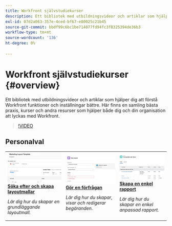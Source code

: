 ```yaml
---
title: Workfront självstudiekurser
description: Ett bibliotek med utbildningsvideor och artiklar som hjälper dig att förstå Workfront funktioner och inställningar bättre.  Här finns en samling bästa praxis, kurser och andra resurser som hjälper både dig och din organisation att lyckas med Workfront.
exl-id: 07d2a063-357e-4ced-bf67-e80025c21b45
source-git-commit: bbdf99c6bc1be714077fd94fc3f8325394de36b3
workflow-type: tm+mt
source-wordcount: '136'
ht-degree: 0%

---
```


# Workfront självstudiekurser {#overview}

Ett bibliotek med utbildningsvideor och artiklar som hjälper dig att förstå Workfront funktioner och inställningar bättre.  Här finns en samling bästa praxis, kurser och andra resurser som hjälper både dig och din organisation att lyckas med Workfront.

>[!VIDEO](https://video.tv.adobe.com/v/3428921/?quality=12&learn=on&enablevpops=1&captions=swe)

<!-- 

This is the landing page of the user guide. It should be the first list item in the TOC.md file. 
See other user landing pages to get ideas. 

-->


<div id="recs-overview-body-1"></div>
<div id="recs-overview-body-2"></div>
<div id="recs-overview-body-3"></div>
<div id="recs-overview-body-4"></div>
<div id="recs-overview-body-5"></div>
<div id="recs-overview-body-6"></div>

<div id="staff-picks-section">

## Personalval

<table style="margin-top: 0 !important">
  <tr>
   <td>
      <a href="/help/administration-and-setup/layout-templates/find-layout-templates.md">
      <img alt="Söka efter och skapa layoutmallar" src="/help/assets/ltemp_01.png"/>
      </a>
      <div>
         <a href="/help/administration-and-setup/layout-templates/find-layout-templates.md"><strong>Söka efter och skapa layoutmallar</strong></a>
      </div>
      <p>
         <em>Lär dig hur du skapar en grundläggande layoutmall.</em>
      </p>
    </td>
   <td>
      <a href="/help/manage-work/issues-requests/make-a-request.md">
      <img alt="Gör en förfrågan" src="/help/assets/nrequest_01.png"/>
      </a>
      <div>
         <a href="/help/manage-work/issues-requests/make-a-request.md"><strong>Gör en förfrågan</strong></a>
      </div>
      <p>
         <em>Lär dig hur du skapar, visar och redigerar begäranden.</em>
      </p>

<td>
      <a href="/help/reporting/basic-reporting/create-a-simple-report.md">
      <img alt="Skapa en enkel rapport" src="/help/assets/sreport_01.png"/>
      </a>
      <div>
         <a href="/help/reporting/basic-reporting/create-a-simple-report.md"><strong>Skapa en enkel rapport</strong></a>
      </div>
      <p>
         <em>Lär dig hur du skapar en enkel anpassad rapport.</em>
      </p>
    </td>
  </tr>
</table>

</div>
